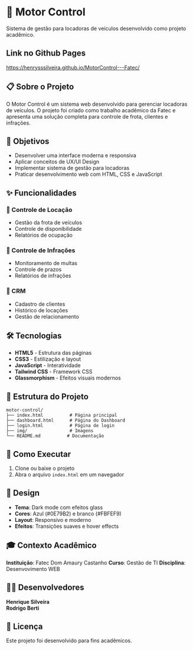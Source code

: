 # 🚗 Motor Control

Sistema de gestão para locadoras de veículos desenvolvido como projeto acadêmico.

## Link no Github Pages
https://henrysssilveira.github.io/MotorControl---Fatec/

## 📋 Sobre o Projeto

O Motor Control é um sistema web desenvolvido para gerenciar locadoras de veículos. O projeto foi criado como trabalho acadêmico da Fatec e apresenta uma solução completa para controle de frota, clientes e infrações.

## 🎯 Objetivos

- Desenvolver uma interface moderna e responsiva
- Aplicar conceitos de UX/UI Design
- Implementar sistema de gestão para locadoras
- Praticar desenvolvimento web com HTML, CSS e JavaScript

## ✨ Funcionalidades

### 🚗 Controle de Locação
- Gestão da frota de veículos
- Controle de disponibilidade
- Relatórios de ocupação

### 🚨 Controle de Infrações
- Monitoramento de multas
- Controle de prazos
- Relatórios de infrações

### 👥 CRM
- Cadastro de clientes
- Histórico de locações
- Gestão de relacionamento

## 🛠️ Tecnologias

- **HTML5** - Estrutura das páginas
- **CSS3** - Estilização e layout
- **JavaScript** - Interatividade
- **Tailwind CSS** - Framework CSS
- **Glassmorphism** - Efeitos visuais modernos

## 📁 Estrutura do Projeto

```
motor-control/
├── index.html          # Página principal
├── dashboard.html      # Página do Dashboard
├── login.html          # Página de login
├── img/                # Imagens
└── README.md          # Documentação
```

## 🚀 Como Executar

1. Clone ou baixe o projeto
2. Abra o arquivo `index.html` em um navegador

## 🎨 Design

- **Tema**: Dark mode com efeitos glass
- **Cores**: Azul (#0E79B2) e branco (#FBFEF9)
- **Layout**: Responsivo e moderno
- **Efeitos**: Transições suaves e hover effects

## 🎓 Contexto Acadêmico

**Instituição**: Fatec Dom Amaury Castanho
**Curso**:  Gestão de TI
**Disciplina**: Desenvovimento WEB

## 👨‍💻 Desenvolvedores

**Henrique Silveira**  
**Rodrigo Berti**  

## 📄 Licença

Este projeto foi desenvolvido para fins acadêmicos.